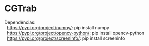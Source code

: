 # CGTrab
Dependências:\
&nbsp;&nbsp;https://pypi.org/project/numpy/: pip install numpy\
&nbsp;&nbsp;https://pypi.org/project/opencv-python/: pip install opencv-python\
&nbsp;&nbsp;https://pypi.org/project/screeninfo/: pip install screeninfo
